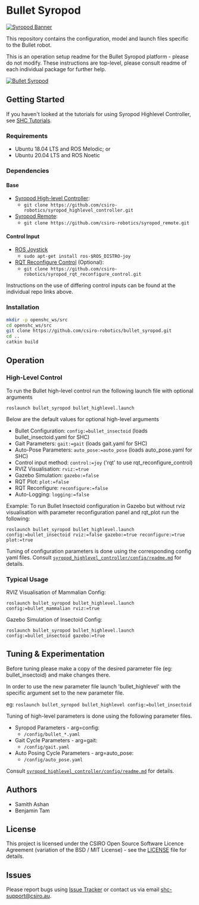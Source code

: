 # Bullet Syropod

[![Syropod Banner](https://i.imgur.com/QyMTwG3.jpg "CSIRO Robotics")](https://research.csiro.au/robotics/)

This repository contains the configuration, model and launch files specific to the Bullet robot.

This is an operation setup readme for the Bullet Syropod platform - please do not modify.
These instructions are top-level, please consult readme of each individual package for further help.

[![Bullet Syropod](https://i.imgur.com/cHAZ10Y.gif "Bullet Syropod")](https://research.csiro.au/robotics/our-work/research-areas/legged-robots/)

## Getting Started

If you haven't looked at the tutorials for using Syropod Highlevel Controller, see [SHC Tutorials](https://github.com/csiro-robotics/shc_tutorials).

### Requirements

* Ubuntu 18.04 LTS and ROS Melodic; or
* Ubuntu 20.04 LTS and ROS Noetic

### Dependencies

#### Base

* [Syropod High-level Controller](https://github.com/csiro-robotics/syropod_highlevel_controller):
  * `git clone https://github.com/csiro-robotics/syropod_highlevel_controller.git`
* [Syropod Remote](https://github.com/csiro-robotics/syropod_remote):
  * `git clone https://github.com/csiro-robotics/syropod_remote.git`

#### Control Input

* [ROS Joystick](http://wiki.ros.org/joy)
  * `sudo apt-get install ros-$ROS_DISTRO-joy`
* [RQT Reconfigure Control](https://github.com/csiro-robotics/syropod_rqt_reconfigure_control) (Optional):
  * `git clone https://github.com/csiro-robotics/syropod_rqt_reconfigure_control.git`

Instructions on the use of differing control inputs can be found at the individual repo links above.

### Installation

```bash
mkdir -p openshc_ws/src
cd openshc_ws/src
git clone https://github.com/csiro-robotics/bullet_syropod.git
cd ..
catkin build
```

## Operation

### High-Level Control

To run the Bullet high-level control run the following launch file with optional arguments

`roslaunch bullet_syropod bullet_highlevel.launch`

Below are the default values for optional high-level arguments

* Bullet Configuration: `config:=bullet_insectoid` (loads bullet_insectoid.yaml for SHC)
* Gait Parameters: `gait:=gait` (loads gait.yaml for SHC)
* Auto-Pose Parameters: `auto_pose:=auto_pose` (loads auto_pose.yaml for SHC)
* Control input method: `control:=joy` ('rqt' to use rqt_reconfigure_control)
* RVIZ Visualisation: `rviz:=true`
* Gazebo Simulation: `gazebo:=false`
* RQT Plot: `plot:=false`
* RQT Reconfigure: `reconfigure:=false`
* Auto-Logging: `logging:=false`

Example: To run Bullet Insectoid configuration in Gazebo but without rviz visualisation with parameter reconfiguration panel and rqt_plot run the following:

`roslaunch bullet_syropod bullet_highlevel.launch config:=bullet_insectoid rviz:=false gazebo:=true reconfigure:=true plot:=true`

Tuning of configuration parameters is done using the corresponding config yaml files.
Consult [`syropod_highlevel_controller/config/readme.md`](https://github.com/csiro-robotics/syropod_highlevel_controller/tree/master/config) for details.

### Typical Usage

RVIZ Visualisation of Mammalian Config:

`roslaunch bullet_syropod bullet_highlevel.launch config:=bullet_mammalian rviz:=true`

Gazebo Simulation of Insectoid Config:

`roslaunch bullet_syropod bullet_highlevel.launch config:=bullet_insectoid gazebo:=true`

## Tuning & Experimentation

Before tuning please make a copy of the desired parameter file (eg: bullet_insectoid) and make changes there.

In order to use the new parameter file launch 'bullet_highlevel' with the specific argument set to the new parameter file.

eg: `roslaunch bullet_syropod bullet_highlevel config:=bullet_insectoid`

Tuning of high-level parameters is done using the following parameter files.

* Syropod Parameters - arg=config:
  * `/config/bullet_*.yaml`
* Gait Cycle Parameters - arg=gait:
  * `/config/gait.yaml`
* Auto Posing Cycle Parameters - arg=auto_pose:
  * `/config/auto_pose.yaml`

Consult [`syropod_highlevel_controller/config/readme.md`](https://github.com/csiro-robotics/syropod_highlevel_controller/tree/master/config) for details.

## Authors

* Samith Ashan
* Benjamin Tam

## License

This project is licensed under the CSIRO Open Source Software Licence Agreement (variation of the BSD / MIT License) - see the [LICENSE](LICENSE) file for details.

## Issues

Please report bugs using [Issue Tracker](https://github.com/csiro-robotics/bullet_syropod/issues) or contact us via email [shc-support@csiro.au](mailto:shc-support@csiro.au).
